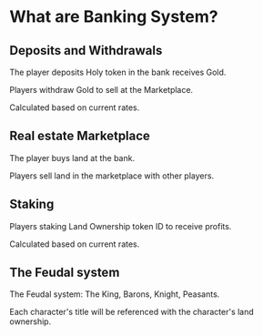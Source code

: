 # What are Banking System?

## Deposits and Withdrawals

The player deposits Holy token in the bank receives Gold.

Players withdraw Gold to sell at the Marketplace.

Calculated based on current rates.

## Real estate Marketplace

The player buys land at the bank.

Players sell land in the marketplace with other players.

## Staking

Players staking Land Ownership token ID to receive profits.

Calculated based on current rates.

## The Feudal system

The Feudal system: The King, Barons, Knight, Peasants.

Each character's title will be referenced with the character's land ownership.


